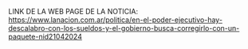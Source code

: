 LINK DE LA WEB PAGE DE LA NOTICIA:
 https://www.lanacion.com.ar/politica/en-el-poder-ejecutivo-hay-descalabro-con-los-sueldos-y-el-gobierno-busca-corregirlo-con-un-paquete-nid21042024
